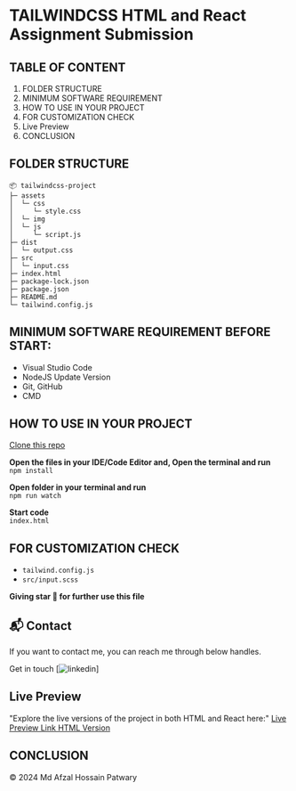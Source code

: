 # TAILWINDCSS HTML and React Assignment Submission

## TABLE OF CONTENT

1.  FOLDER STRUCTURE
2.  MINIMUM SOFTWARE REQUIREMENT
3.  HOW TO USE IN YOUR PROJECT
4.  FOR CUSTOMIZATION CHECK
5.  Live Preview
6.  CONCLUSION

## FOLDER STRUCTURE

```
📦 tailwindcss-project
├─ assets
│  └─ css
│     └─ style.css
│  └─ img
│  └─ js
│     └─ script.js
├─ dist
│  └─ output.css
├─ src
│  └─ input.css
├─ index.html
├─ package-lock.json
├─ package.json
├─ README.md
└─ tailwind.config.js
```

## MINIMUM SOFTWARE REQUIREMENT BEFORE START:

- Visual Studio Code
- NodeJS Update Version
- Git, GitHub
- CMD

## HOW TO USE IN YOUR PROJECT

[Clone this repo]()&nbsp;

**Open the files in your IDE/Code Editor and, Open the terminal and run** <br>
`npm install`

**Open folder in your terminal and run** <br>
`npm run watch`

**Start code** <br>
`index.html`

## FOR CUSTOMIZATION CHECK

- `tailwind.config.js`
- `src/input.scss`

**Giving star 🤩 for further use this file**

<h2>📬 Contact</h2>

If you want to contact me, you can reach me through below handles.

Get in touch [![linkedin](https://www.linkedin.com/in/afzal-patwary/)]


## Live Preview  
"Explore the live versions of the project in both HTML and React here:"
[Live Preview Link HTML Version](#https://afzalpatwary.github.io/html-tailwind-product-details)

## CONCLUSION

© 2024 Md Afzal Hossain Patwary
